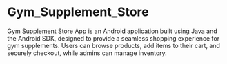 # Gym_Supplement_Store
Gym Supplement Store App is an Android application built using Java and the Android SDK, designed to provide a seamless shopping experience for gym supplements. Users can browse products, add items to their cart, and securely checkout, while admins can manage inventory.
